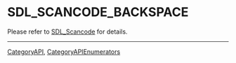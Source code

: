 # SDL_SCANCODE_BACKSPACE

Please refer to [SDL_Scancode](SDL_Scancode) for details.

----
[CategoryAPI](CategoryAPI), [CategoryAPIEnumerators](CategoryAPIEnumerators)

